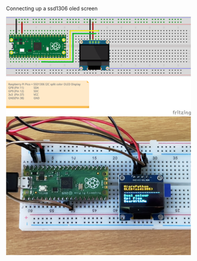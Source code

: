Connecting up a ssd1306 oled screen

![Alt text](https://github.com/evilbobbins/BearWithMe/blob/main/RaspberryPi_Pico/MicroPython/ssd1306/ssd1306.png?raw=true "Image")
![Alt text](https://github.com/evilbobbins/BearWithMe/blob/main/RaspberryPi_Pico/MicroPython/ssd1306/ssd1306_wiring.jpg?raw=true "Image")
